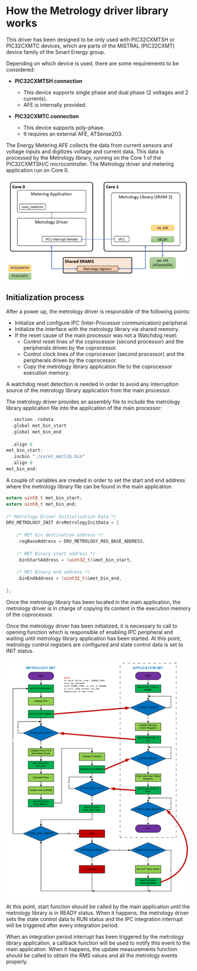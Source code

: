 # How the Metrology driver library works

This driver has been designed to be only used with PIC32CXMTSH or PIC32CXMTC devices, which are parts of the MISTRAL (PIC32CXMT) device family of the Smart Energy group.

Depending on which device is used, there are some requirements to be considered:

- **PIC32CXMTSH connection**
  - This device supports single phase and dual phase (2 voltages and 2 currents).
  - AFE is internally provided.
  
- **PIC32CXMTC connection**
  - This device supports poly-phase.
  - It requires an external AFE, ATSense203.

The Energy Metering AFE collects the data from current sensors and voltage inputs and digitizes voltage and current data. This data is processed by the Metrology library, running on the Core 1 of the PIC32CXMTSH/C microcontroller. The Metrology driver and metering application run on Core 0.

![Metrology_Block_Diagram](GUID-5CB1A527-63B6-40FA-98C0-869C53D1FA58-low.png "Metrology Block Diagram")

## Initialization process

After a power up, the metrology driver is responsible of the following points:

- Initialize and configure IPC (Inter-Processor communication) peripheral.
- Initialize the interface with the metrology library via shared memory.
- If the reset cause of the main processor was not a Watchdog reset:
  - Control reset lines of the coprocessor (second processor) and the peripherals driven by the coprocessor.
  - Control clock lines of the coprocessor (second processor) and the peripherals driven by the coprocessor.
  - Copy the metrology library application file to the coprocessor execution memory.

A watchdog reset detection is needed in order to avoid any interruption source of the metrology library application from the main processor.

The metrology driver provides an assembly file to include the metrology library application file into the application of the main processor:

```c
  .section .rodata
  .global met_bin_start
  .global met_bin_end

  .align 8
met_bin_start:
  .incbin "./core1_metlib.bin"
  .align 8
met_bin_end:
```

A couple of variables are created in order to set the start and end address where the metrology library file can be found in the main application.

```c
extern uint8_t met_bin_start;
extern uint8_t met_bin_end;

/* Metrology Driver Initialization Data */
DRV_METROLOGY_INIT drvMetrologyInitData = {

    /* MET bin destination address */
    .regBaseAddress = DRV_METROLOGY_REG_BASE_ADDRESS,

    /* MET Binary start address */
    .binStartAddress = (uint32_t)&met_bin_start,
    
    /* MET Binary end address */
    .binEndAddress = (uint32_t)&met_bin_end,
    
};
```

Once the metrology library has been located in the main application, the metrology driver is in charge of copying its content in the execution memory of the coprocessor.

Once the metrology driver has been initialized, it is necessary to call to opening function which is responsible of enabling IPC peripheral and waiting until metrology library application has been started. At this point, metrology control registers are configured and state control data is set to INIT status.

![Metrology_Library_States_Diagram](GUID-9B6667C0-7365-4BF2-BB94-44E8A44967F5-low.png "Application Initialization Sequence")

At this point, start function should be called by the main application until the metrology library is in READY status. When it happens, the metrology driver sets the state control data to RUN status and the IPC integration interrupt will be triggered after every integration period.

When an integration period interrupt has been triggered by the metrology library application, a callback function will be used to notify this event to the main application. When it happens, the update measurements function should be called to obtain the RMS values and all the metrology events properly.
